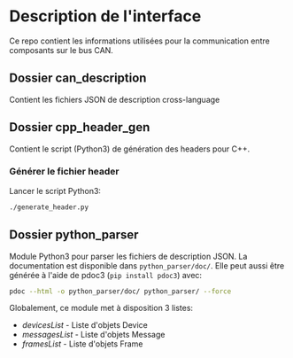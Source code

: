 # Description de l'interface

Ce repo contient les informations utilisées pour la communication entre composants sur le bus CAN.

## Dossier can_description
Contient les fichiers JSON de description cross-language

## Dossier cpp\_header\_gen
Contient le script (Python3) de génération des headers pour C++.
### Générer le fichier header
Lancer le script Python3:
```sh
./generate_header.py
```

## Dossier python_parser
Module Python3 pour parser les fichiers de description JSON.
La documentation est disponible dans `python_parser/doc/`.
Elle peut aussi être générée à l'aide de pdoc3 (`pip install pdoc3`) avec:
```sh
pdoc --html -o python_parser/doc/ python_parser/ --force
```

Globalement, ce module met à disposition 3 listes:
* _devicesList_ - Liste d'objets Device
* _messagesList_ - Liste d'objets Message
* _framesList_ - Liste d'objets Frame
